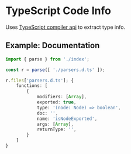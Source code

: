 # TypeScript Code Info

Uses [TypeScript compiler api](https://github.com/Microsoft/TypeScript/wiki/Using-the-Compiler-API) to extract type info.

## Example: Documentation

```ts
import { parse } from './index';

const r = parse([ './parsers.d.ts' ]);

r.files['parsers.d.ts']; {
    functions: [
        {
            modifiers: [Array],
            exported: true,
            type: '(node: Node) => boolean',
            doc: '',
            name: 'isNodeExported',
            args: [Array],
            returnType: '',
        }
    ]
}
```
